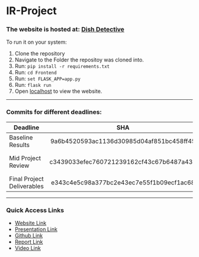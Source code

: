 # IR-Project
### The website is hosted at: [Dish Detective](https://dishdetective.pythonanywhere.com/)

To run it on your system:
1. Clone the repository
2. Navigate to the Folder the repositoy was cloned into.
3. Run: `pip install -r requirements.txt`
4. Run: `cd Frontend`
5. Run: `set FLASK_APP=app.py`
6. Run: `flask run`
7. Open [localhost](http://127.0.0.1:5000/) to view the website. 
---
### Commits for different deadlines:

| Deadline        | SHA           | URL  |
| ------------- |:-------------:| -----:|
| Baseline Results     | 9a6b4520593ac1136d30985d04af851bc458ff45 | [Baseline Results](https://github.com/PritishWadhwa/IR-Project/tree/9a6b4520593ac1136d30985d04af851bc458ff45) |
| Mid Project Review   | c3439033efec760721239162cf43c67b6487a435      |   [Mid project Review](https://github.com/PritishWadhwa/IR-Project/tree/c3439033efec760721239162cf43c67b6487a435) |
| Final Project Deliverables |  e343c4e5c98a377bc2e43ec7e55f1b09ecf1ac68    |    [Final Project](https://github.com/PritishWadhwa/IR-Project/tree/e343c4e5c98a377bc2e43ec7e55f1b09ecf1ac68) |
---
### Quick Access Links
- [Website Link](https://dishdetective.pythonanywhere.com)
- [Presentation Link](https://docs.google.com/presentation/d/1ry4kCiplRr-cAUJnCtjxMUZP4yE-ipaSSYwaH43lMOk/edit?usp=sharing)
- [Github Link](https://github.com/PritishWadhwa/IR-Project)
- [Report Link](https://drive.google.com/file/d/1UIHw4erom-QpqIDZIJZ2o_lOkIA0XQ33/view?usp=sharing)
- [Video Link](https://youtu.be/PSbq8Itqrps)


